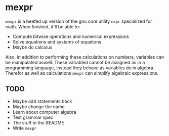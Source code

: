 # mexpr

`mexpr` is a beefed up version of the gnu core utility `expr` specialized for math.
When finished, it'll be able to:

- Compute bitwise operations and numerical expressions
- Solve equations and systems of equations
- Maybe do calculus

Also, in addition to performing these calculations on numbers, variables can be
manipulated aswell. These variabled cannot be assigned as in a programming
language, instead they behave as variables do in algebra. Therefor as well as
calculations `mexpr` can simplify algebraic expressions.

## TODO

- Maybe add statements back
- Maybe change the name
- Learn about computer algebra
- Test grammar spec
- The stuff in the README
- Write `mexpr`
